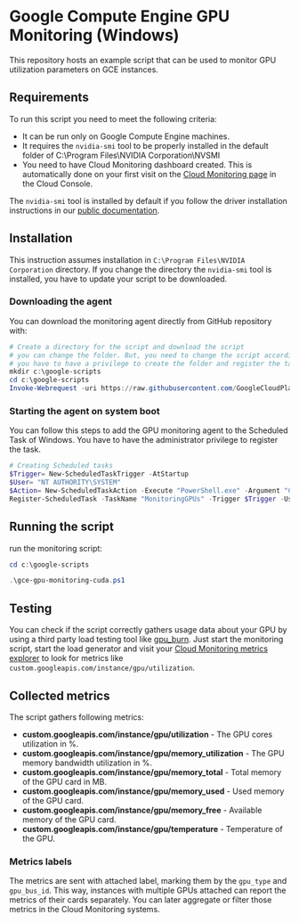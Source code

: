 # Google Compute Engine GPU Monitoring (Windows)

This repository hosts an example script that
can be used to monitor GPU utilization parameters
on GCE instances. 

## Requirements

To run this script you need to meet the following criteria:

* It can be run only on Google Compute Engine machines.
* It requires the `nvidia-smi` tool to be properly installed in the default folder of C:\Program Files\NVIDIA Corporation\NVSMI
* You need to have Cloud Monitoring dashboard created. This is automatically done on your first visit on the [Cloud Monitoring page](https://console.cloud.google.com/monitoring) in the Cloud Console.

The `nvidia-smi` tool is installed by default if you follow the
driver installation instructions in our 
[public documentation](https://cloud.google.com/compute/docs/gpus/install-drivers-gpu).

## Installation

This instruction assumes installation in `C:\Program Files\NVIDIA Corporation` directory.
If you change the directory the `nvidia-smi` tool is installed, you have to update your script to be downloaded.

### Downloading the agent

You can download the monitoring agent directly from GitHub repository with:

```powershell
# Create a directory for the script and download the script
# you can change the folder. But, you need to change the script accordingly
# you have to have a privilege to create the folder and register the task so that the script runs automatically when the VM restarts.
mkdir c:\google-scripts
cd c:\google-scripts
Invoke-Webrequest -uri https://raw.githubusercontent.com/GoogleCloudPlatform/compute-gpu-monitoring/main/windows/gce-gpu-monitoring-cuda.ps1 -outfile gce-gpu-monitoring-cuda.ps1
```

### Starting the agent on system boot
You can follow this steps to add the GPU monitoring agent to the Scheduled Task of Windows.
You have to have the administrator privilege to register the task.

```powershell
# Creating Scheduled tasks
$Trigger= New-ScheduledTaskTrigger -AtStartup
$User= "NT AUTHORITY\SYSTEM" 
$Action= New-ScheduledTaskAction -Execute "PowerShell.exe" -Argument "C:\google-scripts\gce-gpu-monitoring-cuda.ps1" 
Register-ScheduledTask -TaskName "MonitoringGPUs" -Trigger $Trigger -User $User -Action $Action –Force 

```


## Running the script
run the monitoring script:

```powershell
cd c:\google-scripts

.\gce-gpu-monitoring-cuda.ps1 

```


## Testing
You can check if the script correctly gathers usage data
about your GPU by using a third party load testing tool like
[gpu_burn](https://github.com/wilicc/gpu-burn). Just start the
monitoring script, start the load generator and visit your
[Cloud Monitoring metrics explorer](https://console.cloud.google.com/monitoring/metrics-explorer)
to look for metrics like `custom.googleapis.com/instance/gpu/utilization`.

## Collected metrics
The script gathers following metrics:

* **custom.googleapis.com/instance/gpu/utilization** - The GPU cores utilization in %.
* **custom.googleapis.com/instance/gpu/memory_utilization** - The GPU memory bandwidth utilization in %.
* **custom.googleapis.com/instance/gpu/memory_total** - Total memory of the GPU card in MB.
* **custom.googleapis.com/instance/gpu/memory_used** - Used memory of the GPU card.
* **custom.googleapis.com/instance/gpu/memory_free** - Available memory of the GPU card.
* **custom.googleapis.com/instance/gpu/temperature** - Temperature of the GPU.

### Metrics labels

The metrics are sent with attached label, marking them by the `gpu_type` and 
`gpu_bus_id`. This way, instances with multiple GPUs attached can report the
metrics of their cards separately. You can later aggregate or filter those
metrics in the Cloud Monitoring systems.
